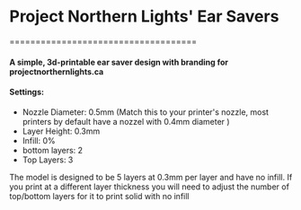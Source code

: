 # Project Northern Lights' Ear Savers
====================================
#### A simple, 3d-printable ear saver design with branding for projectnorthernlights.ca 

#### Settings:
- Nozzle Diameter: 0.5mm (Match this to your printer's nozzle, most printers by default have a nozzel with 0.4mm diameter )
- Layer Height: 0.3mm
- Infill: 0% 
- bottom layers: 2
- Top Layers: 3

The model is designed to be 5 layers at 0.3mm per layer and have no infill. 
If you print at a different layer thickness you will need to adjust the number of top/bottom layers for it to print solid with no infill
